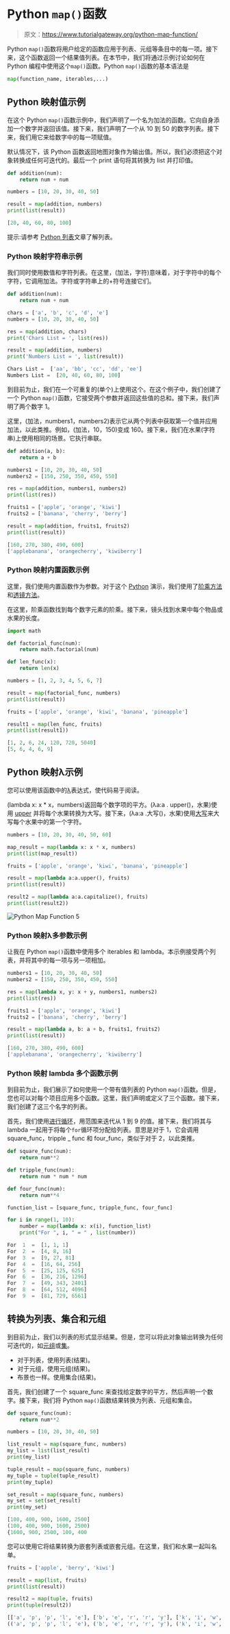 # Python `map()`函数

> 原文：<https://www.tutorialgateway.org/python-map-function/>

Python `map()`函数将用户给定的函数应用于列表、元组等条目中的每一项。接下来，这个函数返回一个结果值列表。在本节中，我们将通过示例讨论如何在 Python 编程中使用这个`map()`函数。Python `map()`函数的基本语法是

```py
map(function_name, iterables,...)
```

## Python 映射值示例

在这个 Python `map()`函数示例中，我们声明了一个名为加法的函数。它向自身添加一个数字并返回该值。接下来，我们声明了一个从 10 到 50 的数字列表。接下来，我们用它来给数字中的每一项赋值。

默认情况下，该 Python 函数返回地图对象作为输出值。所以，我们必须把这个对象转换成任何可迭代的。最后一个 print 语句将其转换为 list 并打印值。

```py
def addition(num):
    return num + num

numbers = [10, 20, 30, 40, 50]

result = map(addition, numbers)
print(list(result))
```

```py
[20, 40, 60, 80, 100]
```

提示:请参考 [Python 列表](https://www.tutorialgateway.org/python-list/)文章了解列表。

### Python 映射字符串示例

我们同时使用数值和字符列表。在这里，(加法，字符)意味着，对于字符中的每个字符，它调用加法。字符或字符串上的+符号连接它们。

```py
def addition(num):
    return num + num

chars = ['a', 'b', 'c', 'd', 'e']
numbers = [10, 20, 30, 40, 50]

res = map(addition, chars)
print('Chars List = ', list(res))

result = map(addition, numbers)
print('Numbers List = ', list(result))
```

```py
Chars List =  ['aa', 'bb', 'cc', 'dd', 'ee']
Numbers List =  [20, 40, 60, 80, 100]
```

到目前为止，我们在一个可重复的(单个)上使用这个。在这个例子中，我们创建了一个 Python `map()`函数，它接受两个参数并返回这些值的总和。接下来，我们声明了两个数字 1。

这里，(加法，numbers1，numbers2)表示它从两个列表中获取第一个值并应用加法，以此类推。例如，(加法，10，150)变成 160。接下来，我们在水果(字符串)上使用相同的场景。它执行串联。

```py
def addition(a, b):
    return a + b

numbers1 = [10, 20, 30, 40, 50]
numbers2 = [150, 250, 350, 450, 550]

res = map(addition, numbers1, numbers2)
print(list(res))

fruits1 = ['apple', 'orange', 'kiwi']
fruits2 = ['banana', 'cherry', 'berry']

result = map(addition, fruits1, fruits2)
print(list(result))
```

```py
[160, 270, 380, 490, 600]
['applebanana', 'orangecherry', 'kiwiberry']
```

### Python 映射内置函数示例

这里，我们使用内置函数作为参数。对于这个 [Python](https://www.tutorialgateway.org/python-tutorial/) 演示，我们使用了[阶乘方法](https://www.tutorialgateway.org/python-factorial/)和[透镜方法](https://www.tutorialgateway.org/python-len-function/)。

在这里，阶乘函数找到每个数字元素的阶乘。接下来，镜头找到水果中每个物品或水果的长度。

```py
import math

def factorial_func(num):
    return math.factorial(num)

def len_func(x):
    return len(x)

numbers = [1, 2, 3, 4, 5, 6, 7]

result = map(factorial_func, numbers)
print(list(result))

fruits = ['apple', 'orange', 'kiwi', 'banana', 'pineapple']

result1 = map(len_func, fruits)
print(list(result1))
```

```py
[1, 2, 6, 24, 120, 720, 5040]
[5, 6, 4, 6, 9]
```

## Python 映射λ示例

您可以使用该函数中的[λ](https://www.tutorialgateway.org/python-lambda/)表达式，使代码易于阅读。

(lambda x: x * x，numbers)返回每个数字项的平方。(λa:a . upper()，水果)使用 [upper](https://www.tutorialgateway.org/python-upper/) 并将每个水果转换为大写。接下来，(λa:a .大写()，水果)使用[大写](https://www.tutorialgateway.org/python-capitalize/)来大写每个水果中的第一个字符。

```py
numbers = [10, 20, 30, 40, 50, 60]

map_result = map(lambda x: x * x, numbers)
print(list(map_result))

fruits = ['apple', 'orange', 'kiwi', 'banana', 'pineapple']

result = map(lambda a:a.upper(), fruits)
print(list(result))

result2 = map(lambda a:a.capitalize(), fruits)
print(list(result2))
```

![Python Map Function 5](img/a72b23500047968ab72547beeba330bc.png)

### Python 映射λ多参数示例

让我在 Python `map()`函数中使用多个 iterables 和 lambda。本示例接受两个列表，并将其中的每一项与另一项相加。

```py
numbers1 = [10, 20, 30, 40, 50]
numbers2 = [150, 250, 350, 450, 550]

res = map(lambda x, y: x + y, numbers1, numbers2)
print(list(res))

fruits1 = ['apple', 'orange', 'kiwi']
fruits2 = ['banana', 'cherry', 'berry']

result = map(lambda a, b: a + b, fruits1, fruits2)
print(list(result))
```

```py
[160, 270, 380, 490, 600]
['applebanana', 'orangecherry', 'kiwiberry']
```

### Python 映射 lambda 多个函数示例

到目前为止，我们展示了如何使用一个带有值列表的 Python `map()`函数。但是，您也可以对每个项目应用多个函数。这里，我们声明或定义了三个函数。接下来，我们创建了这三个名字的列表。

首先，我们使用[进行循环](https://www.tutorialgateway.org/python-for-loop/)，用范围来迭代从 1 到 9 的值。接下来，我们将其与 lambda 一起用于将每个`for`循环项分配给列表。意思是对于 1，它会调用 square_func，tripple _ func 和 four_func，类似于对于 2，以此类推。

```py
def square_func(num):
    return num**2

def tripple_func(num):
    return num * num * num

def four_func(num):
    return num**4

function_list = [square_func, tripple_func, four_func]

for i in range(1, 10):
    number = map(lambda x: x(i), function_list)
    print("For ", i, " = " , list(number))
```

```py
For  1  =  [1, 1, 1]
For  2  =  [4, 8, 16]
For  3  =  [9, 27, 81]
For  4  =  [16, 64, 256]
For  5  =  [25, 125, 625]
For  6  =  [36, 216, 1296]
For  7  =  [49, 343, 2401]
For  8  =  [64, 512, 4096]
For  9  =  [81, 729, 6561]
```

## 转换为列表、集合和元组

到目前为止，我们以列表的形式显示结果。但是，您可以将此对象输出转换为任何可迭代的，如[元组](https://www.tutorialgateway.org/python-tuple/)或[集](https://www.tutorialgateway.org/python-set/)。

*   对于列表，使用列表(结果)。
*   对于元组，使用元组(结果)。
*   布景也一样。使用集合(结果)。

首先，我们创建了一个 square_func 来查找给定数字的平方，然后声明一个数字。接下来，我们将 Python `map()`函数结果转换为列表、元组和集合。

```py
def square_func(num):
    return num**2

numbers = [10, 20, 30, 40, 50]

list_result = map(square_func, numbers)
my_list = list(list_result)
print(my_list)

tuple_result = map(square_func, numbers)
my_tuple = tuple(tuple_result)
print(my_tuple)

set_result = map(square_func, numbers)
my_set = set(set_result)
print(my_set)
```

```py
[100, 400, 900, 1600, 2500]
(100, 400, 900, 1600, 2500)
{1600, 900, 2500, 100, 400 
```

您可以使用它将结果转换为嵌套列表或嵌套元组。在这里，我们和水果一起叫名单。

```py
fruits = ['apple', 'berry', 'kiwi']

result = map(list, fruits)
print(list(result))

result2 = map(tuple, fruits)
print(tuple(result2))
```

```py
[['a', 'p', 'p', 'l', 'e'], ['b', 'e', 'r', 'r', 'y'], ['k', 'i', 'w', 'i']]
(('a', 'p', 'p', 'l', 'e'), ('b', 'e', 'r', 'r', 'y'), ('k', 'i', 'w', 'i'))
```
